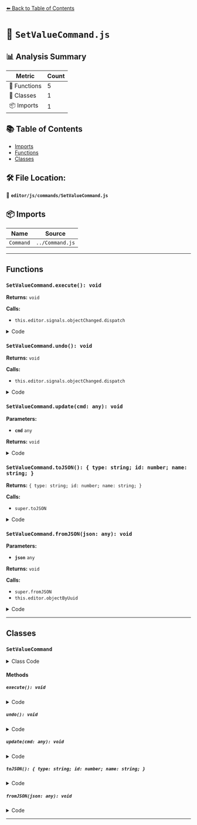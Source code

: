 [⬅️ Back to Table of Contents](../../../index.md)

# 📄 `SetValueCommand.js`

## 📊 Analysis Summary

| Metric | Count |
|--------|-------|
| 🔧 Functions | 5 |
| 🧱 Classes | 1 |
| 📦 Imports | 1 |

## 📚 Table of Contents

- [Imports](#imports)
- [Functions](#functions)
- [Classes](#classes)

## 🛠️ File Location:
📂 **`editor/js/commands/SetValueCommand.js`**

## 📦 Imports

| Name | Source |
|------|--------|
| `Command` | `../Command.js` |


---

## Functions

### `SetValueCommand.execute(): void`

**Returns:** `void`

**Calls:**

- `this.editor.signals.objectChanged.dispatch`

<details><summary>Code</summary>

```typescript
execute() {

		this.object[ this.attributeName ] = this.newValue;
		this.editor.signals.objectChanged.dispatch( this.object );
		// this.editor.signals.sceneGraphChanged.dispatch();

	}
```
</details>

### `SetValueCommand.undo(): void`

**Returns:** `void`

**Calls:**

- `this.editor.signals.objectChanged.dispatch`

<details><summary>Code</summary>

```typescript
undo() {

		this.object[ this.attributeName ] = this.oldValue;
		this.editor.signals.objectChanged.dispatch( this.object );
		// this.editor.signals.sceneGraphChanged.dispatch();

	}
```
</details>

### `SetValueCommand.update(cmd: any): void`

**Parameters:**

- **`cmd`** `any`

**Returns:** `void`

<details><summary>Code</summary>

```typescript
update( cmd ) {

		this.newValue = cmd.newValue;

	}
```
</details>

### `SetValueCommand.toJSON(): { type: string; id: number; name: string; }`

**Returns:** `{ type: string; id: number; name: string; }`

**Calls:**

- `super.toJSON`

<details><summary>Code</summary>

```typescript
toJSON() {

		const output = super.toJSON( this );

		output.objectUuid = this.object.uuid;
		output.attributeName = this.attributeName;
		output.oldValue = this.oldValue;
		output.newValue = this.newValue;

		return output;

	}
```
</details>

### `SetValueCommand.fromJSON(json: any): void`

**Parameters:**

- **`json`** `any`

**Returns:** `void`

**Calls:**

- `super.fromJSON`
- `this.editor.objectByUuid`

<details><summary>Code</summary>

```typescript
fromJSON( json ) {

		super.fromJSON( json );

		this.attributeName = json.attributeName;
		this.oldValue = json.oldValue;
		this.newValue = json.newValue;
		this.object = this.editor.objectByUuid( json.objectUuid );

	}
```
</details>


---

## Classes

### `SetValueCommand`

<details><summary>Class Code</summary>

```ts
class SetValueCommand extends Command {

	/**
	 * @param {Editor} editor
	 * @param {THREE.Object3D|null} object
	 * @param {string} attributeName
	 * @param {number|string|boolean|Object|null} newValue
	 * @constructor
	 */
	constructor( editor, object = null, attributeName = '', newValue = null ) {

		super( editor );

		this.type = 'SetValueCommand';
		this.name = editor.strings.getKey( 'command/SetValue' ) + ': ' + attributeName;
		this.updatable = true;

		this.object = object;
		this.attributeName = attributeName;
		this.oldValue = ( object !== null ) ? object[ attributeName ] : null;
		this.newValue = newValue;

	}

	execute() {

		this.object[ this.attributeName ] = this.newValue;
		this.editor.signals.objectChanged.dispatch( this.object );
		// this.editor.signals.sceneGraphChanged.dispatch();

	}

	undo() {

		this.object[ this.attributeName ] = this.oldValue;
		this.editor.signals.objectChanged.dispatch( this.object );
		// this.editor.signals.sceneGraphChanged.dispatch();

	}

	update( cmd ) {

		this.newValue = cmd.newValue;

	}

	toJSON() {

		const output = super.toJSON( this );

		output.objectUuid = this.object.uuid;
		output.attributeName = this.attributeName;
		output.oldValue = this.oldValue;
		output.newValue = this.newValue;

		return output;

	}

	fromJSON( json ) {

		super.fromJSON( json );

		this.attributeName = json.attributeName;
		this.oldValue = json.oldValue;
		this.newValue = json.newValue;
		this.object = this.editor.objectByUuid( json.objectUuid );

	}

}
```
</details>

#### Methods

##### `execute(): void`

<details><summary>Code</summary>

```ts
execute() {

		this.object[ this.attributeName ] = this.newValue;
		this.editor.signals.objectChanged.dispatch( this.object );
		// this.editor.signals.sceneGraphChanged.dispatch();

	}
```
</details>

##### `undo(): void`

<details><summary>Code</summary>

```ts
undo() {

		this.object[ this.attributeName ] = this.oldValue;
		this.editor.signals.objectChanged.dispatch( this.object );
		// this.editor.signals.sceneGraphChanged.dispatch();

	}
```
</details>

##### `update(cmd: any): void`

<details><summary>Code</summary>

```ts
update( cmd ) {

		this.newValue = cmd.newValue;

	}
```
</details>

##### `toJSON(): { type: string; id: number; name: string; }`

<details><summary>Code</summary>

```ts
toJSON() {

		const output = super.toJSON( this );

		output.objectUuid = this.object.uuid;
		output.attributeName = this.attributeName;
		output.oldValue = this.oldValue;
		output.newValue = this.newValue;

		return output;

	}
```
</details>

##### `fromJSON(json: any): void`

<details><summary>Code</summary>

```ts
fromJSON( json ) {

		super.fromJSON( json );

		this.attributeName = json.attributeName;
		this.oldValue = json.oldValue;
		this.newValue = json.newValue;
		this.object = this.editor.objectByUuid( json.objectUuid );

	}
```
</details>


---